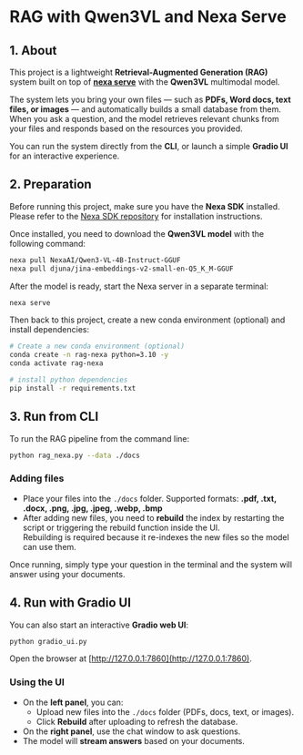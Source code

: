 # RAG with Qwen3VL and Nexa Serve

## 1. About
This project is a lightweight **Retrieval-Augmented Generation (RAG)** system built on top of **[nexa serve](https://github.com/NexaAI/nexa-sdk)** with the **Qwen3VL** multimodal model.  

The system lets you bring your own files — such as **PDFs, Word docs, text files, or images** — and automatically builds a small database from them. When you ask a question, and the model retrieves relevant chunks from your files and responds based on the resources you provided.  

You can run the system directly from the **CLI**, or launch a simple **Gradio UI** for an interactive experience.


## 2. Preparation
Before running this project, make sure you have the **Nexa SDK** installed. Please refer to the [Nexa SDK repository](https://github.com/NexaAI/nexa-sdk) for installation instructions.  

Once installed, you need to download the **Qwen3VL model** with the following command:

```bash
nexa pull NexaAI/Qwen3-VL-4B-Instruct-GGUF
nexa pull djuna/jina-embeddings-v2-small-en-Q5_K_M-GGUF
```

After the model is ready, start the Nexa server in a separate terminal:

```bash
nexa serve
```

Then back to this project, create a new conda environment (optional) and install dependencies:

```bash
# Create a new conda environment (optional)
conda create -n rag-nexa python=3.10 -y
conda activate rag-nexa

# install python dependencies
pip install -r requirements.txt
```


## 3. Run from CLI
To run the RAG pipeline from the command line:

```bash
python rag_nexa.py --data ./docs
```

### Adding files
- Place your files into the `./docs` folder. Supported formats: **.pdf, .txt, .docx, .png, .jpg, .jpeg, .webp, .bmp**  
- After adding new files, you need to **rebuild** the index by restarting the script or triggering the rebuild function inside the UI.  
  Rebuilding is required because it re-indexes the new files so the model can use them.

Once running, simply type your question in the terminal and the system will answer using your documents.


## 4. Run with Gradio UI
You can also start an interactive **Gradio web UI**:

```bash
python gradio_ui.py
```

Open the browser at [http://127.0.0.1:7860](http://127.0.0.1:7860).  

### Using the UI
- On the **left panel**, you can:
  - Upload new files into the `./docs` folder (PDFs, docs, text, or images).
  - Click **Rebuild** after uploading to refresh the database.
- On the **right panel**, use the chat window to ask questions.
- The model will **stream answers** based on your documents.

